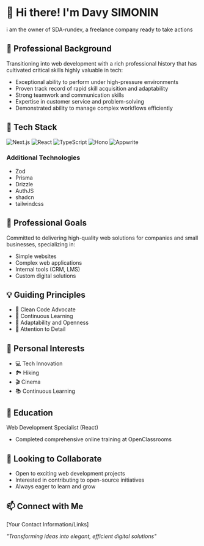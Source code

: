 # 👋 Hi there! I'm Davy SIMONIN
i am the owner of SDA-rundev, a freelance company ready to take actions

## 💼 Professional Background
Transitioning into web development with a rich professional history that has cultivated critical skills highly valuable in tech:
- Exceptional ability to perform under high-pressure environments
- Proven track record of rapid skill acquisition and adaptability
- Strong teamwork and communication skills
- Expertise in customer service and problem-solving
- Demonstrated ability to manage complex workflows efficiently

## 🚀 Tech Stack
![Next.js](https://img.shields.io/badge/Next.js-000000?style=for-the-badge&logo=nextdotjs&logoColor=white)
![React](https://img.shields.io/badge/React-20232A?style=for-the-badge&logo=react&logoColor=61DAFB)
![TypeScript](https://img.shields.io/badge/TypeScript-007ACC?style=for-the-badge&logo=typescript&logoColor=white)
![Hono](https://img.shields.io/badge/Hono-FF6B6B?style=for-the-badge)
![Appwrite](https://img.shields.io/badge/Appwrite-F02E65?style=for-the-badge&logo=appwrite&logoColor=white)

### Additional Technologies
- Zod
- Prisma
- Drizzle
- AuthJS
- shadcn
- tailwindcss

## 🎯 Professional Goals
Committed to delivering high-quality web solutions for companies and small businesses, specializing in:
- Simple websites
- Complex web applications
- Internal tools (CRM, LMS)
- Custom digital solutions

## 💡 Guiding Principles
- 🧹 Clean Code Advocate
- 🚀 Continuous Learning
- 🤝 Adaptability and Openness
- 🎨 Attention to Detail

## 🌈 Personal Interests
- 💻 Tech Innovation
- 🏞️ Hiking
- 🎬 Cinema
- 📚 Continuous Learning

## 📜 Education
Web Development Specialist (React)
- Completed comprehensive online training at OpenClassrooms

## 🤝 Looking to Collaborate
- Open to exciting web development projects
- Interested in contributing to open-source initiatives
- Always eager to learn and grow

## 📫 Connect with Me
[Your Contact Information/Links]

*"Transforming ideas into elegant, efficient digital solutions"*
